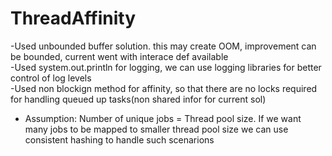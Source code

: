 # ThreadAffinity
-Used unbounded buffer solution. this may create OOM, improvement can be bounded, current went with interace def available <br />
-Used system.out.println for logging, we can use logging libraries for better control of log levels <br />
-Used non blockign method for affinity, so that there are no locks required for handling queued up tasks(non shared infor for current sol) <br />
- Assumption: Number of unique jobs = Thread pool size. If we want many jobs to be mapped to smaller thread pool size we can use consistent hashing to handle such scenarions
